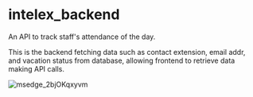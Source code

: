 # intelex_backend
An API to track staff's attendance of the day.

This is the backend fetching data such as contact extension, email addr, and vacation status from database, allowing frontend to retrieve data making API calls.


![msedge_2bjOKqxyvm](https://user-images.githubusercontent.com/64113274/230968199-f4402391-bea7-45ae-9655-4558042d3183.gif)
